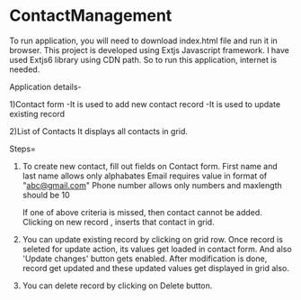 # ContactManagement
To run application, you will need to download index.html file and run it in browser.
This project is developed using Extjs Javascript framework.
I have used Extjs6 library using CDN path. So to run this application, internet is needed.

Application details-

1)Contact form 
-It is used to add new contact record
-It is used to update existing record

2)List of Contacts
It displays all contacts in grid.

Steps=
1) To create new contact, fill out fields on Contact form. 
   First name and last name allows only alphabates
   Email requires value in format of "abc@gmail.com"
   Phone number allows only numbers and maxlength should be 10
   
   If one of above criteria is missed, then contact cannot be added. 
   Clicking on new record , inserts that contact in grid.
   
2) You can update existing record by clicking on grid row.
   Once record is seleted for update action, its values get loaded in contact form. And also 'Update changes' button gets enabled.
   After modification is done, record get updated and these updated values get displayed in grid also.
   
3) You can delete record by clicking on Delete button.
